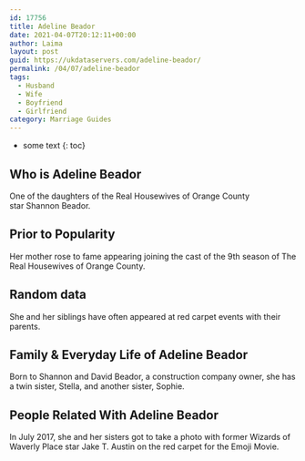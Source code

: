 ```yaml
---
id: 17756
title: Adeline Beador
date: 2021-04-07T20:12:11+00:00
author: Laima
layout: post
guid: https://ukdataservers.com/adeline-beador/
permalink: /04/07/adeline-beador
tags:
  - Husband
  - Wife
  - Boyfriend
  - Girlfriend
category: Marriage Guides
---
```


* some text
{: toc}


## Who is Adeline Beador
                  
                  
                  
One of the daughters of the Real Housewives of Orange County star Shannon Beador. 
                  
              
            
              
            
                
                
                
## Prior to Popularity
                  
                  
                  
Her mother rose to fame appearing joining the cast of the 9th season of The Real Housewives of Orange County. 
                  
              
            
              
            
                
                
                
## Random data
                  
                  
                  
She and her siblings have often appeared at red carpet events with their parents. 
                  
              
            
              
            
                
                
                
## Family & Everyday Life of Adeline Beador
                  
                  
                  
Born to Shannon and David Beador, a construction company owner, she has a twin sister, Stella, and another sister, Sophie. 
                  
              
            
              
            
                
                
                
## People Related With Adeline Beador
                  
                  
                  
In July 2017, she and her sisters got to take a photo with former Wizards of Waverly Place star Jake T. Austin on the red carpet for the Emoji Movie. 
                  
              
            
              
            
                
              
            
              
              
            
            
              
            
          
          
          